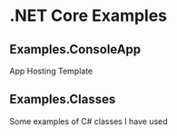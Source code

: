 # .NET Core Examples

## Examples.ConsoleApp 
App Hosting Template

## Examples.Classes 
Some examples of C# classes I have used
